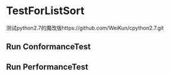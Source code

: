# TestForListSort
测试python2.7的魔改版https://github.com/WeiKun/cpython2.7.git

## Run ConformanceTest


## Run PerformanceTest


